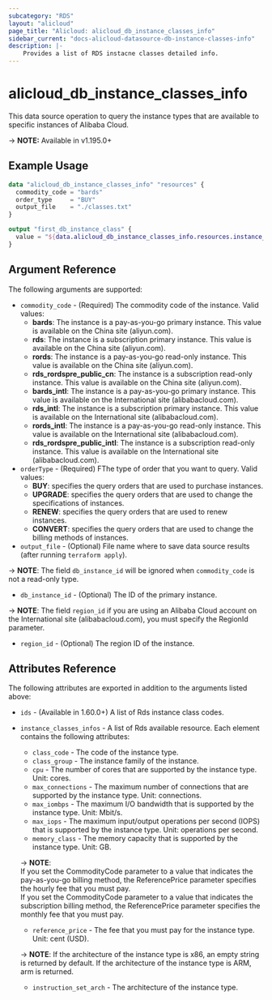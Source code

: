 ```yaml
---
subcategory: "RDS"
layout: "alicloud"
page_title: "Alicloud: alicloud_db_instance_classes_info"
sidebar_current: "docs-alicloud-datasource-db-instance-classes-info"
description: |-
    Provides a list of RDS instacne classes detailed info.
---
```


# alicloud\_db\_instance\_classes\_info

This data source operation to query the instance types that are available to specific instances of Alibaba Cloud.

-> **NOTE:** Available in v1.195.0+

## Example Usage

```tf
data "alicloud_db_instance_classes_info" "resources" {
  commodity_code = "bards"
  order_type     = "BUY"
  output_file    = "./classes.txt"
}

output "first_db_instance_class" {
  value = "${data.alicloud_db_instance_classes_info.resources.instance_classes_infos.0}"
}
```

## Argument Reference

The following arguments are supported:

* `commodity_code` - (Required) The commodity code of the instance. Valid values:
  * **bards**: The instance is a pay-as-you-go primary instance. This value is available on the China site (aliyun.com).
  * **rds**: The instance is a subscription primary instance. This value is available on the China site (aliyun.com).
  * **rords**: The instance is a pay-as-you-go read-only instance. This value is available on the China site (aliyun.com).
  * **rds_rordspre_public_cn**: The instance is a subscription read-only instance. This value is available on the China site (aliyun.com).
  * **bards_intl**: The instance is a pay-as-you-go primary instance. This value is available on the International site (alibabacloud.com).
  * **rds_intl**: The instance is a subscription primary instance. This value is available on the International site (alibabacloud.com).
  * **rords_intl**: The instance is a pay-as-you-go read-only instance. This value is available on the International site (alibabacloud.com).
  * **rds_rordspre_public_intl**: The instance is a subscription read-only instance. This value is available on the International site (alibabacloud.com).
* `orderType` - (Required) FThe type of order that you want to query. Valid values:
  * **BUY**: specifies the query orders that are used to purchase instances.
  * **UPGRADE**: specifies the query orders that are used to change the specifications of instances.
  * **RENEW**: specifies the query orders that are used to renew instances.
  * **CONVERT**: specifies the query orders that are used to change the billing methods of instances.
* `output_file` - (Optional) File name where to save data source results (after running `terraform apply`).

-> **NOTE**: The field `db_instance_id` will be ignored when `commodity_code` is not a read-only type.
* `db_instance_id` - (Optional) The ID of the primary instance.

-> **NOTE**: The field `region_id` if you are using an Alibaba Cloud account on the International site (alibabacloud.com), you must specify the RegionId parameter.
* `region_id` - (Optional) The region ID of the instance.


## Attributes Reference

The following attributes are exported in addition to the arguments listed above:

* `ids` - (Available in 1.60.0+) A list of Rds instance class codes.
* `instance_classes_infos` - A list of Rds available resource. Each element contains the following attributes:
  * `class_code` - The code of the instance type.
  * `class_group` - The instance family of the instance.
  * `cpu` - The number of cores that are supported by the instance type. Unit: cores.
  * `max_connections` - The maximum number of connections that are supported by the instance type. Unit: connections.
  * `max_iombps` - The maximum I/O bandwidth that is supported by the instance type. Unit: Mbit/s.
  * `max_iops` - The maximum input/output operations per second (IOPS) that is supported by the instance type. Unit: operations per second.
  * `memory_class` - The memory capacity that is supported by the instance type. Unit: GB.
  
  -> **NOTE**: <br>If you set the CommodityCode parameter to a value that indicates the pay-as-you-go billing method, the ReferencePrice parameter specifies the hourly fee that you must pay.<br>If you set the CommodityCode parameter to a value that indicates the subscription billing method, the ReferencePrice parameter specifies the monthly fee that you must pay.
  * `reference_price` - The fee that you must pay for the instance type. Unit: cent (USD).
  
  -> **NOTE**: If the architecture of the instance type is x86, an empty string is returned by default. If the architecture of the instance type is ARM, arm is returned.
  * `instruction_set_arch` - The architecture of the instance type.
    
